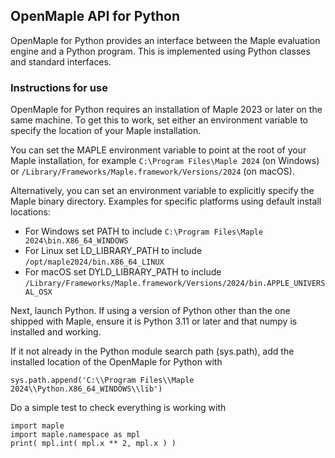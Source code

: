 ## OpenMaple API for Python

OpenMaple for Python provides an interface between the Maple evaluation engine and a Python program.  This is implemented using Python classes and standard interfaces.

### Instructions for use

OpenMaple for Python requires an installation of Maple 2023 or later on the same machine. To get this to work, set either an environment variable to specify the location of your Maple installation.

You can set the MAPLE environment variable to point at the root of your Maple installation, for example `C:\Program Files\Maple 2024` (on Windows) or `/Library/Frameworks/Maple.framework/Versions/2024` (on macOS).

Alternatively, you can set an environment variable to explicitly specify the Maple binary directory. Examples for specific platforms using default install locations:
* For Windows set PATH to include `C:\Program Files\Maple 2024\bin.X86_64_WINDOWS`
* For Linux set LD_LIBRARY_PATH to include `/opt/maple2024/bin.X86_64_LINUX`
* For macOS set DYLD_LIBRARY_PATH to include `/Library/Frameworks/Maple.framework/Versions/2024/bin.APPLE_UNIVERSAL_OSX`

Next, launch Python. If using a version of Python other than the one shipped with Maple, ensure it is Python 3.11 or later and that numpy is installed and working. 

If it not already in the Python module search path (sys.path), add the installed location of the OpenMaple for Python with
```
sys.path.append('C:\\Program Files\\Maple 2024\\Python.X86_64_WINDOWS\\lib')
```

Do a simple test to check everything is working with
```
import maple
import maple.namespace as mpl
print( mpl.int( mpl.x ** 2, mpl.x ) )
```
